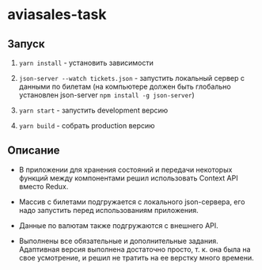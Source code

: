 # aviasales-task

## Запуск
1. `yarn install` - установить зависимости

2. `json-server --watch tickets.json` - запустить локальный сервер с данными по билетам (на компьютере должен быть глобально установлен json-server `npm install -g json-server`)

3. `yarn start` - запустить development версию

4. `yarn build` - собрать production версию

## Описание
- В приложении для хранения состояний и передачи некоторых функций между компонентами решил использовать Context API вместо Redux.

- Массив с билетами подгружается с локального json-сервера, его надо запустить перед использованиям приложения.

- Данные по валютам также подгружаются с внешнего API.

- Выполнены все обязательные и дополнительные задания. Адаптивная версия выполнена достаточно просто, т. к. она была на свое усмотрение, и решил не тратить на ее верстку много времени.
